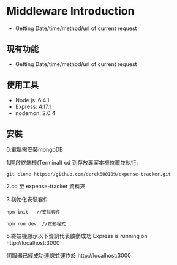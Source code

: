 # Middleware Introduction

- Getting Date/time/method/url of current request


## 現有功能

- Getting Date/time/method/url of current request

## 使用工具

- Node.js: 6.4.1
- Express: 4.17.1
- nodemon: 2.0.4

## 安裝

0.電腦需安裝mongoDB

1.開啟終端機(Terminal) cd 到存放專案本機位置並執行:

```
git clone https://github.com/derek800109/expense-tracker.git
``````

2.cd 至 expense-tracker 資料夾


3.初始化安裝套件

```
npm init   //安裝套件
```


```
npm run dev  //啟動程式
```

5.終端機顯示以下資訊代表啟動成功
Express is running on http://localhost:3000

伺服器已經成功連線並運作於 http://localhost:3000